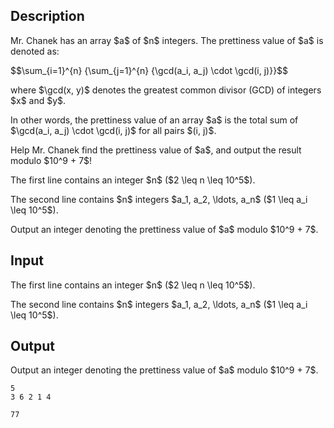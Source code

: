## Description

<div><p>Mr. Chanek has an array $a$ of $n$ integers. The prettiness value of $a$ is denoted as:</p><p>$$\sum_{i=1}^{n} {\sum_{j=1}^{n} {\gcd(a_i, a_j) \cdot \gcd(i, j)}}$$</p><p>where $\gcd(x, y)$ denotes the greatest common divisor (GCD) of integers $x$ and $y$.</p><p>In other words, the prettiness value of an array $a$ is the total sum of $\gcd(a_i, a_j) \cdot \gcd(i, j)$ for all pairs $(i, j)$.</p><p>Help Mr. Chanek find the prettiness value of $a$, and output the result modulo $10^9 + 7$!</p></div><div class="input-specification"><p>The first line contains an integer $n$ ($2 \leq n \leq 10^5$).</p><p>The second line contains $n$ integers $a_1, a_2, \ldots, a_n$ ($1 \leq a_i \leq 10^5$).</p></div><div class="output-specification"><p>Output an integer denoting the prettiness value of $a$ modulo $10^9 + 7$.</p></div>

## Input

<p>The first line contains an integer $n$ ($2 \leq n \leq 10^5$).</p><p>The second line contains $n$ integers $a_1, a_2, \ldots, a_n$ ($1 \leq a_i \leq 10^5$).</p>

## Output

<p>Output an integer denoting the prettiness value of $a$ modulo $10^9 + 7$.</p>





```input1
5
3 6 2 1 4
```




```output1
77
```



